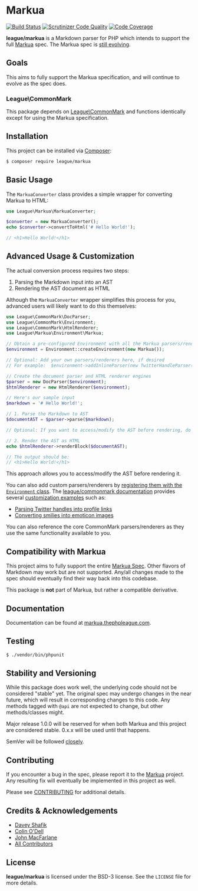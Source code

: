 # Markua

[![Build Status](https://travis-ci.org/dshafik/markua.svg?branch=master)](https://travis-ci.org/dshafik/markua)
[![Scrutinizer Code Quality](https://scrutinizer-ci.com/g/dshafik/markua/badges/quality-score.png?b=master)](https://scrutinizer-ci.com/g/dshafik/markua/?branch=master)
[![Code Coverage](https://scrutinizer-ci.com/g/dshafik/markua/badges/coverage.png?b=master)](https://scrutinizer-ci.com/g/dshafik/markua/?branch=master)

**league/markua** is a Markdown parser for PHP which intends to support the full [Markua] spec.  The Markua spec is [still evolving](https://leanpub.com/markua/read).

## Goals

This aims to fully support the Markua specification, and will continue to evolve as the spec does.

### League\CommonMark

This package depends on [League\CommonMark](http://commonmark.thephpleague.com) and functions identically
except for using the Markua specification.

## Installation

This project can be installed via [Composer]:

``` bash
$ composer require league/markua
```

## Basic Usage

The `MarkuaConverter` class provides a simple wrapper for converting Markua to HTML:

```php
use League\Markua\MarkuaConverter;

$converter = new MarkuaConverter();
echo $converter->convertToHtml('# Hello World!');

// <h1>Hello World!</h1>
```

## Advanced Usage & Customization

The actual conversion process requires two steps:

 1. Parsing the Markdown input into an AST
 2. Rendering the AST document as HTML

Although the `MarkuaConverter` wrapper simplifies this process for you, advanced users will likely want to do this themselves:

```php
use League\CommonMark\DocParser;
use League\CommonMark\Environment;
use League\CommonMark\HtmlRenderer;
use League\Markua\Environment\Markua;

// Obtain a pre-configured Environment with all the Markua parsers/renderers ready-to-go
$environment = Environment::createEnvironment(new Markua());

// Optional: Add your own parsers/renderers here, if desired
// For example:  $environment->addInlineParser(new TwitterHandleParser());

// Create the document parser and HTML renderer engines
$parser = new DocParser($environment);
$htmlRenderer = new HtmlRenderer($environment);

// Here's our sample input
$markdown = '# Hello World!';

// 1. Parse the Markdown to AST
$documentAST = $parser->parse($markdown);

// Optional: If you want to access/modify the AST before rendering, do it here

// 2. Render the AST as HTML
echo $htmlRenderer->renderBlock($documentAST);

// The output should be:
// <h1>Hello World!</h1>
```

This approach allows you to access/modify the AST before rendering it.

You can also add custom parsers/renderers by [registering them with the `Environment` class](http://commonmark.thephpleague.com/customization/environment/).
The [league/commonmark documentation][commonmark-docs] provides several [customization examples][docs-examples] such as:

- [Parsing Twitter handles into profile links][docs-example-twitter]
- [Converting smilies into emoticon images][docs-example-smilies]

You can also reference the core CommonMark parsers/renderers as they use the same functionality available to you.

## Compatibility with Markua ##

This project aims to fully support the entire [Markua Spec]. Other flavors of Markdown may work but are not supported.  Any/all changes made to the spec should eventually find their way back into this codebase.

This package is **not** part of Markua, but rather a compatible derivative.

## Documentation

Documentation can be found at [markua.thephpleague.com][docs].

## Testing

``` bash
$ ./vendor/bin/phpunit
```

## Stability and Versioning

While this package does work well, the underlying code should not be considered "stable" yet.  The original spec may undergo changes in the near future, which will result in corresponding changes to this code.  Any methods tagged with `@api` are not expected to change, but other methods/classes might.

Major release 1.0.0 will be reserved for when both Markua and this project are considered stable. 0.x.x will be used until that happens.

SemVer will be followed [closely](http://semver.org/).

## Contributing

If you encounter a bug in the spec, please report it to the [Markua] project.  Any resulting fix will eventually be implemented in this project as well.

Please see [CONTRIBUTING](https://github.com/thephpleague/commonmark/blob/master/CONTRIBUTING.md) for additional details.

## Credits & Acknowledgements

- [Davey Shafik][@dshafik]
- [Colin O'Dell][@colinodell]
- [John MacFarlane][@jgm]
- [All Contributors]

## License ##

**league/markua** is licensed under the BSD-3 license.  See the `LICENSE` file for more details.

[Markua]: http://markua.org/
[Markua spec]: https://leanpub.com/markua/read
[John MacFarlane]: http://johnmacfarlane.net
[commonmark-docs]: http://commonmark.thephpleague.com/
[docs]: http://markua.thephpleague.com/
[docs-examples]: http://commonmark.thephpleague.com/customization/overview/#examples
[docs-example-twitter]: http://commonmark.thephpleague.com/customization/inline-parsing#example-1---twitter-handles
[docs-example-smilies]: http://commonmark.thephpleague.com/customization/inline-parsing#example-2---emoticons
[All Contributors]: https://github.com/thephpleague/markua/contributors
[@colinodell]: https://github.com/colinodell
[@jgm]: https://github.com/jgm
[jgm/stmd]: https://github.com/jgm/stmd
[Composer]: https://getcomposer.org/
[Davey Shafik]: http://twitter.com/dshafik
[@dshafik]: https://github.com/dshafik
